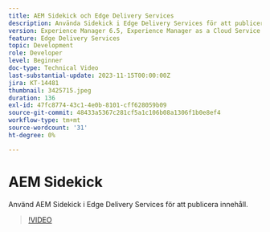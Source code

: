 ```yaml
---
title: AEM Sidekick och Edge Delivery Services
description: Använda Sidekick i Edge Delivery Services för att publicera innehåll.
version: Experience Manager 6.5, Experience Manager as a Cloud Service
feature: Edge Delivery Services
topic: Development
role: Developer
level: Beginner
doc-type: Technical Video
last-substantial-update: 2023-11-15T00:00:00Z
jira: KT-14481
thumbnail: 3425715.jpeg
duration: 136
exl-id: 47fc8774-43c1-4e0b-8101-cff628059b09
source-git-commit: 48433a5367c281cf5a1c106b08a1306f1b0e8ef4
workflow-type: tm+mt
source-wordcount: '31'
ht-degree: 0%

---
```


# AEM Sidekick

Använd AEM Sidekick i Edge Delivery Services för att publicera innehåll.

>[!VIDEO](https://video.tv.adobe.com/v/3425715/?learn=on)
